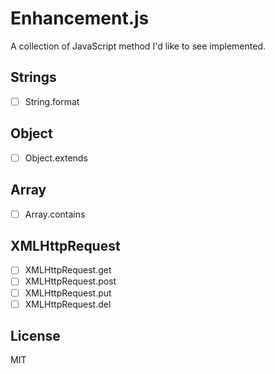 Enhancement.js
==============

A collection of JavaScript method I'd like to see implemented.

Strings
-------

* [ ] String.format

Object
------

* [ ] Object.extends

Array
-----

* [ ] Array.contains

XMLHttpRequest
--------------

* [ ] XMLHttpRequest.get
* [ ] XMLHttpRequest.post
* [ ] XMLHttpRequest.put
* [ ] XMLHttpRequest.del

License
-------

MIT

